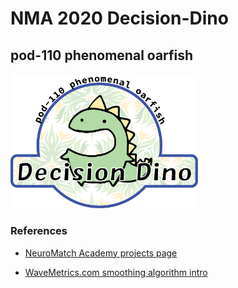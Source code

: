 # NMA 2020 Decision-Dino
## pod-110 phenomenal oarfish

<img src="images/decision_dino_logo.png" width="300">

### References
* [NeuroMatch Academy projects page](https://github.com/NeuromatchAcademy/course-content/tree/master/projects)

* [WaveMetrics.com smoothing algorithm intro](https://www.wavemetrics.com/products/igorpro/dataanalysis/signalprocessing/smoothing)
